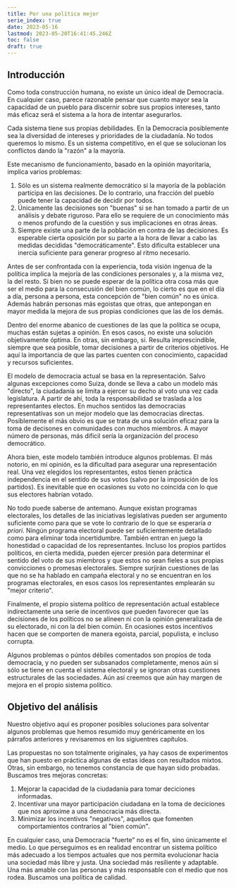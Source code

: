 ```yaml
---
title: Por una política mejor
serie_index: true
date: 2023-05-16
lastmod: 2023-05-20T16:41:45.246Z
toc: false
draft: true
---
```


## Introducción
Como toda construcción humana, no existe un único ideal de Democracia. En cualquier caso, parece razonable pensar que cuanto mayor sea la capacidad de un pueblo para discernir sobre sus propios intereses, tanto más eficaz será el sistema a la hora de intentar asegurarlos.

Cada sistema tiene sus propias debilidades. En la Democracia posiblemente sea la diversidad de intereses y prioridades de la ciudadanía. No todos queremos lo mismo. Es un sistema competitivo, en el que se solucionan los conflictos dando la "razón" a la mayoría.

Este mecanismo de funcionamiento, basado en la opinión mayoritaria, implica varios problemas:
1. Sólo es un sistema realmente democrático si la mayoría de la población participa en las decisiones. De lo contrario, una fracción del pueblo puede tener la capacidad de decidir por todos.
1. Únicamente las decisiones son "buenas" si se han tomado a partir de un análisis y debate riguroso. Para ello se requiere de un conocimiento más o menos profundo de la cuestión y sus implicaciones en otras áreas. 
1. Siempre existe una parte de la población en contra de las decisiones. Es esperable cierta oposición por su parte a la hora de llevar a cabo las medidas decididas "democráticamente". Esto dificulta establecer una inercia suficiente para generar progreso al ritmo necesario.

Antes de ser confrontada con la experiencia, toda visión ingenua de la política implica la mejoría de las condiciones personales y, a la misma vez, la del resto. Si bien no se puede esperar de la política otra cosa más que ser el medio para la consecusión del bien común, lo cierto es que en el día a día, persona a persona, esta concepción de "bien común" no es única. Además habrán personas más egoistas que otras, que antepongan en mayor medida la mejora de sus propias condiciones que las de los demás. 

Dentro del enorme abanico de cuestiones de las que la política se ocupa, muchas están sujetas a opinión. En esos casos, no existe una solución objetivamente óptima. En otras, sin embargo, sí. Resulta imprescindible, siempre que sea posible, tomar decisiones a partir de criterios objetivos. He aquí la importancia de que las partes cuenten con conocimiento, capacidad y recursos suficientes.

El modelo de democracia actual se basa en la representación. Salvo algunas excepciones como Suiza, donde se lleva a cabo un modelo más "directo", la ciudadanía se limita a ejercer su decho al voto una vez cada legislatura. A partir de ahí, toda la responsabilidad se traslada a los representantes electos. En muchos sentidos las democracias representativas son un mejor modelo que las democracias directas. Posiblemente el más obvio es que se trata de una solución eficaz para la toma de decisones en comunidades con muchos miembros. A mayor número de personas, más dificil sería la organización del proceso democrático.

Ahora bien, este modelo también introduce algunos problemas. El más notorio, en mi opinión, es la dificultad para asegurar una representación real. Una vez elegidos los representantes, estos tienen práctica independencia en el sentido de sus votos (salvo por la imposición de los partidos). Es inevitable que en ocasiones su voto no coincida con lo que sus electores habrían votado. 

No todo puede saberse de antemano. Aunque existan programas electorales, los detalles de las iniciativas legislativas pueden ser argumento suficiente como para que se vote lo contrario de lo que se esperaría *a priori*. Ningún programa electoral puede ser suficientemente detallado como para eliminar toda incertidumbre. También entran en juego la honestidad o capacidad de los representantes. Incluso los propios partídos políticos, en cierta medida, pueden ejercer presión para determinar el sentido del voto de sus miembros y que estos no sean fieles a sus propias convicciones o promesas electorales. Siempre surjirán cuestiones de las que no se ha hablado en campaña electoral y no se encuentran en los programas electorales, en esos casos los representantes emplearán su "mejor criterio". 

Finalmente, el propio sistema político de representación actual establece indirectamente una serie de incentivos que pueden favorecer que las decisiones de los políticos no se alineen ni con la opinión generalizada de su electorado, ni con la del bien común. En ocasiones estos incentivos hacen que se comporten de manera egoista, parcial, populista, e incluso corrupta.

Algunos problemas o púntos débiles comentados son propios de toda democracia, y no pueden ser subsanados completamente, menos aún si sólo se tiene en cuenta el sistema electoral y se ignoran otras cuestiones estructurales de las sociedades. Aún así creemos que aún hay margen de mejora en el propio sistema político. 

## Objetivo del análisis
Nuestro objetivo aquí es proponer posibles soluciones para solventar algunos problemas que hemos resumido muy genéricamente en los párrafos anteriores y revisaremos en los sigiuentres capítulos.

Las propuestas no son totalmente originales, ya hay casos de experimentos que han puesto en práctica algunas de estas ideas con resultados mixtos. Otras, sin embargo, no tenemos constancia de que hayan sido probadas. Buscamos tres mejoras concretas:
1. Mejorar la capacidad de la ciudadanía para tomar deciciones informadas.
1. Incentivar una mayor participación ciudadana en la toma de deciciones que nos aproxime a una democracia más directa.
1. Minimizar los incentivos "negativos", aquellos que fomenten comportamientos contrarios al "bien común".

En cualquier caso, una Democracia "fuerte" no es el fin, sino únicamente el medio. Lo que perseguimos es en realidad encontrar un sistema político más adecuado a los tiempos actuales que nos permita evolucionar hacia una sociedad más libre y justa. Una sociedad más resiliente y adaptable. Una más amable con las personas y más responsable con el medio que nos rodea. Buscamos una política de calidad.

